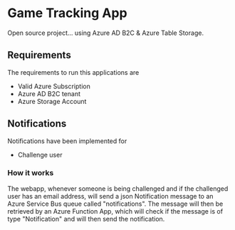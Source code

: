 # Game Tracking App

Open source project... using Azure AD B2C & Azure Table Storage.

## Requirements
The requirements to run this applications are

* Valid Azure Subscription
* Azure AD B2C tenant
* Azure Storage Account

## Notifications
Notifications have been implemented for

* Challenge user

### How it works
The webapp, whenever someone is being challenged and if the challenged user has an email address, will send a json Notification message to an Azure Service Bus queue called "notifications". The message will then be retrieved by an Azure Function App, which will check if the message is of type "Notification" and will then send the notification.
